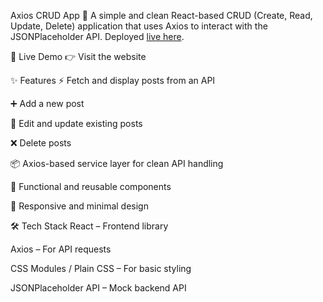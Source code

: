 Axios CRUD App 🧩
A simple and clean React-based CRUD (Create, Read, Update, Delete) application that uses Axios to interact with the JSONPlaceholder API. Deployed [live here]((https://crudwithaxios1.netlify.app/)).

🔗 Live Demo
👉 Visit the website

✨ Features
⚡ Fetch and display posts from an API

➕ Add a new post

📝 Edit and update existing posts

❌ Delete posts

📦 Axios-based service layer for clean API handling

🎯 Functional and reusable components

📱 Responsive and minimal design

🛠️ Tech Stack
React – Frontend library

Axios – For API requests

CSS Modules / Plain CSS – For basic styling

JSONPlaceholder API – Mock backend API
